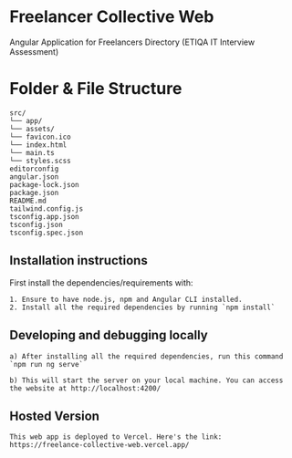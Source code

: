 # Freelancer Collective Web

Angular Application for Freelancers Directory (ETIQA IT Interview Assessment)

# Folder & File Structure

```
src/
└── app/
└── assets/
└── favicon.ico
└── index.html
└── main.ts
└── styles.scss
editorconfig
angular.json
package-lock.json
package.json
README.md
tailwind.config.js
tsconfig.app.json
tsconfig.json
tsconfig.spec.json
```

## Installation instructions

First install the dependencies/requirements with:
```
1. Ensure to have node.js, npm and Angular CLI installed.
2. Install all the required dependencies by running `npm install`
```

## Developing and debugging locally
```
a) After installing all the required dependencies, run this command `npm run ng serve`

b) This will start the server on your local machine. You can access the website at http://localhost:4200/
```

## Hosted Version
```
This web app is deployed to Vercel. Here's the link: https://freelance-collective-web.vercel.app/
```